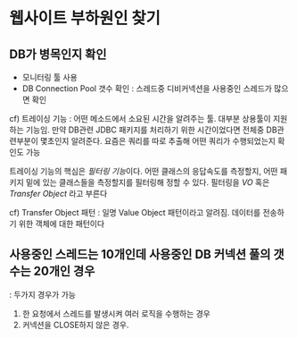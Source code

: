 # 웹사이트 부하원인 찾기

## DB가 병목인지 확인
- 모니터링 툴 사용
- DB Connection Pool 갯수 확인 : 스레드중 디비커넥션을 사용중인 스레드가 많으면 확인

cf) 트레이싱 기능
: 어떤 메소드에서 소요된 시간을 알려주는 툴. 대부분 상용툴이 지원하는 기능임. 
만약 DB관련 JDBC 패키지를 처리하기 위한 시간이었다면 전체중 DB관련부분이 몇초인지 알려준다. 요즘은 쿼리를 따로 추출해 어떤 쿼리가 수행되었는지 확인도 가능

트레이싱 기능의 핵심은 *필터링 기능*이다. 어떤 클래스의 응답속도를 측정할지, 어떤 패키지 밑에 있는 클래스들을 측정할지를 필터링해 정할 수 있다. 필터링을 *VO* 혹은 *Transfer Object* 라고 부른다

cf) Transfer Object 패턴 
: 일명 Value Object 패턴이라고 알려짐. 데이터를 전송하기 위한 객체에 대한 패턴이다

## 사용중인 스레드는 10개인데 사용중인 DB 커넥션 풀의 갯수는 20개인 경우
: 두가지 경우가 가능
1. 한 요청에서 스레드를 발생시켜 여러 로직을 수행하는 경우
2. 커넥션을 CLOSE하지 않은 경우.
